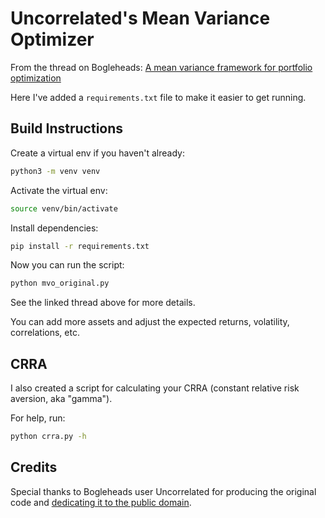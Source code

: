 # Uncorrelated's Mean Variance Optimizer

From the thread on Bogleheads: [A mean variance framework for portfolio optimization](https://www.bogleheads.org/forum/viewtopic.php?t=322366)

Here I've added a `requirements.txt` file to make it easier to get running.

## Build Instructions

Create a virtual env if you haven't already:

```bash
python3 -m venv venv
```

Activate the virtual env:

```bash
source venv/bin/activate
```

Install dependencies:

```bash
pip install -r requirements.txt
```

Now you can run the script:

```bash
python mvo_original.py
```

See the linked thread above for more details.

You can add more assets and adjust the expected returns, volatility, correlations, etc.

## CRRA

I also created a script for calculating your CRRA (constant relative risk aversion, aka "gamma").

For help, run:

```bash
python crra.py -h
```


## Credits

Special thanks to Bogleheads user Uncorrelated for producing the original code and [dedicating it to the public domain](https://www.bogleheads.org/forum/viewtopic.php?p=5576429&sid=d55cb5a4ffacf0d43f9d1dd936958b16#p5576429).
